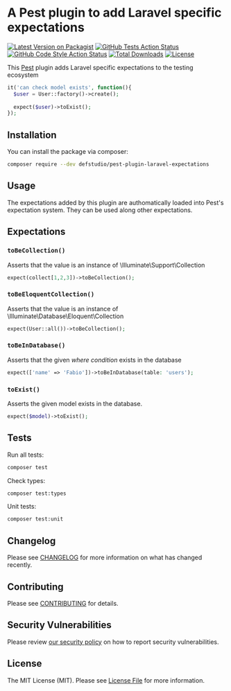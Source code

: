 # A Pest plugin to add Laravel specific expectations

[![Latest Version on Packagist](https://img.shields.io/packagist/v/defstudio/pest-plugin-laravel-expectations.svg?style=flat-square)](https://packagist.org/packages/defstudio/pest-plugin-laravel-expectations)
[![GitHub Tests Action Status](https://img.shields.io/github/workflow/status/def-studio/pest-plugin-laravel-expectations/Run%20Tests?label=tests)](https://github.com/def-studio/pest-plugin-laravel-expectations/actions?query=workflow%3A"Run+Tests"+branch%3Amain)
[![GitHub Code Style Action Status](https://img.shields.io/github/workflow/status/def-studio/pest-plugin-laravel-expectations/Static%20Analysis?label=code%20style)](https://github.com/def-studio/pest-plugin-laravel-expectations/actions?query=workflow%3A"Static+Analysis"+branch%3Amain)
[![Total Downloads](https://img.shields.io/packagist/dt/defstudio/pest-plugin-laravel-expectations.svg?style=flat-square)](https://packagist.org/packages/defstudio/pest-plugin-laravel-expectations)
[![License](https://img.shields.io/packagist/l/defstudio/pest-plugin-laravel-expectations)](https://packagist.org/packages/defstudio/pest-plugin-laravel-expectations)

This [Pest](https://pestphp.com) plugin adds Laravel specific expectations to the testing ecosystem

```php
it('can check model exists', function(){
  $user = User::factory()->create();
  
  expect($user)->toExist();
});
```

## Installation

You can install the package via composer:

```bash
composer require --dev defstudio/pest-plugin-laravel-expectations
```

## Usage

The expectations added by this plugin are authomatically loaded into Pest's expectation system. They can be used along other expectations.

## Expectations

### `toBeCollection()`

Asserts that the value is an instance of \Illuminate\Support\Collection

```php
expect(collect[1,2,3])->toBeCollection();
 ```

### `toBeEloquentCollection()`

Asserts that the value is an instance of \Illuminate\Database\Eloquent\Collection

```php
expect(User::all())->toBeCollection();
 ```

### `toBeInDatabase()`

Asserts that the given _where condition_ exists in the database

```php
expect(['name' => 'Fabio'])->toBeInDatabase(table: 'users');
 ```

### `toExist()`

Asserts the given model exists in the database.

```php
expect($model)->toExist();
 ```

## Tests

Run all tests:
```bash
composer test
```

Check types:
```bash
composer test:types
```

Unit tests:
```bash
composer test:unit
```

## Changelog

Please see [CHANGELOG](CHANGELOG.md) for more information on what has changed recently.

## Contributing

Please see [CONTRIBUTING](CONTRIBUTING.md) for details.

## Security Vulnerabilities

Please review [our security policy](../../security/policy) on how to report security vulnerabilities.

## License

The MIT License (MIT). Please see [License File](LICENSE.md) for more information.
